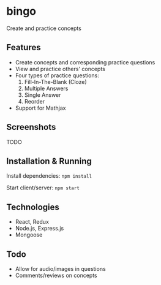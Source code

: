 # bingo

Create and practice concepts

## Features

* Create concepts and corresponding practice questions
* View and practice others' concepts
* Four types of practice questions:
    1. Fill-In-The-Blank (Cloze)
    2. Multiple Answers
    3. Single Answer
    4. Reorder
* Support for Mathjax
	
## Screenshots

TODO

## Installation & Running

Install dependencies:
`
npm install
`

Start client/server:
`
npm start
`

## Technologies

* React, Redux
* Node.js, Express.js
* Mongoose

## Todo

* Allow for audio/images in questions
* Comments/reviews on concepts